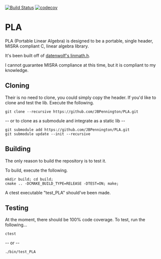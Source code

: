 [![Build Status](https://travis-ci.org/JBPennington/PLA.svg?branch=master)](https://travis-ci.org/JBPennington/PLA) [![codecov](https://codecov.io/gh/JBPennington/PLA/branch/master/graph/badge.svg)](https://codecov.io/gh/JBPennington/PLA)

# PLA

PLA (Portable Linear Algebra) is designed to be a portable, single header, MISRA compliant C, linear algebra library.

It's been built off of [datenwolf's linmath.h](https://github.com/datenwolf/linmath.h).

I cannot guarantee MISRA compliance at this time, but it is compliant to my knowledge.

## Cloning

Their is no need to clone, you could simply copy the header. If you'd like to clone and test the lib. Execute the following.

```
git clone --recursive https://github.com/JBPennington/PLA.git
```

-- or to clone as a submodule and integrate as a static lib --

```
git submodule add https://github.com/JBPennington/PLA.git
git submodule update --init --recursive
```

## Building

The only reason to build the repository is to test it.

To build, execute the following.

```
mkdir build; cd build;
cmake .. -DCMAKE_BUILD_TYPE=RELEASE -DTEST=ON; make;
```

A ctest executable "test_PLA" should've been made.

## Testing

At the moment, there should be 100% code coverage. To test, run the following...

```
ctest
```
-- or --
```
./bin/test_PLA
```
